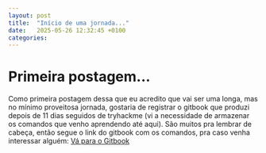 ```yaml
---
layout: post
title:  "Início de uma jornada..."
date:   2025-05-26 12:32:45 +0100
categories:
---
```


# Primeira postagem...
Como primeira postagem dessa que eu acredito que vai ser uma longa, mas no mínimo proveitosa jornada, gostaria de registrar o gitbook que produzi depois de 11 dias seguidos de tryhackme (vi a necessidade de armazenar os comandos que venho aprendendo até aqui).
São muitos pra lembrar de cabeça, então segue o link do gitbook com os comandos, pra caso venha interessar alguém:
[Vá para o Gitbook]([url](https://anotacoes-do-imperador.gitbook.io/comandos-pentesting))
